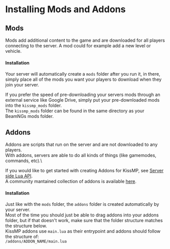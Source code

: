 # Installing Mods and Addons
## Mods
Mods add additional content to the game and are downloaded for all players connecting to the server.
A mod could for example add a new level or vehicle.

#### Installation
Your server will automatically create a `mods` folder after you run it, in there, simply place all of the mods you want your players to download when they join your server.

If you prefer the speed of pre-downloading your servers mods through an external service like Google Drive, simply put your pre-downloaded mods into the `kissmp_mods` folder.\
The `kissmp_mods` folder can be found in the same directory as your BeamNGs mods folder.

## Addons
Addons are scripts that run on the server and are not downloaded to any players.\
With addons, servers are able to do all kinds of things (like gamemodes, commands, etc).\

If you would like to get started with creating Addons for KissMP, see [Server side Lua API](../srv_lua/lua_api.html).\
A community mantained collection of addons is available [here](https://github.com/AsciiJakob/Awesome-KissMP).

#### Installation
Just like with the `mods` folder, the `addons` folder is created automatically by your server.\
Most of the time you should just be able to drag addons into your addons folder, but if that doesn't work, make sure that the folder structure matches the structure below.\
KissMP addons use `main.lua` as their entrypoint and addons should follow the structure of:\
`/addons/ADDON_NAME/main.lua`